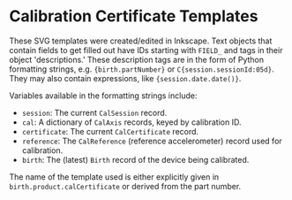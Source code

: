 Calibration Certificate Templates
=================================

These SVG templates were created/edited in Inkscape. Text objects that contain fields to get filled out have IDs starting with `FIELD_` and tags in their object 'descriptions.' These description tags are in the form of Python formatting strings, e.g. `{birth.partNumber}` or `C{session.sessionId:05d}`. They may also contain expressions, like `{session.date.date()}`.

Variables available in the formatting strings include:
* `session`: The current `CalSession` record.
* `cal`: A dictionary of `CalAxis` records, keyed by calibration ID.
* `certificate`: The current `CalCertificate` record.
* `reference`: The `CalReference` (reference accelerometer) record used for calibration.
* `birth`: The (latest) `Birth` record of the device being calibrated.

The name of the template used is either explicitly given in `birth.product.calCertificate` or derived from the part number.
